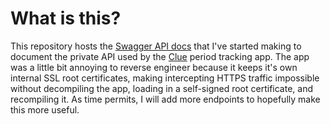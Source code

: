 # What is this?
This repository hosts the [Swagger API docs](https://lyczak.github.io/ClueApiDocs/) that I've started making to document the private API used by the [Clue](https://helloclue.com) period tracking app. The app was a little bit annoying to reverse engineer because it keeps it's own internal SSL root certificates, making intercepting HTTPS traffic impossible without decompiling the app, loading in a self-signed root certificate, and recompiling it. As time permits, I will add more endpoints to hopefully make this more useful.